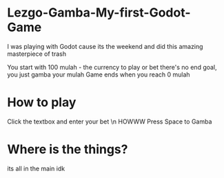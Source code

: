 # Lezgo-Gamba-My-first-Godot-Game
I was playing with Godot cause its the weekend and did this amazing masterpiece of trash

You start with 100 mulah - the currency to play or bet
there's no end goal, you just gamba your mulah
Game ends when you reach 0 mulah

# How to play
Click the textbox and enter your bet \n HOWWW
Press Space to Gamba

# Where is the things?
its all in the main idk
